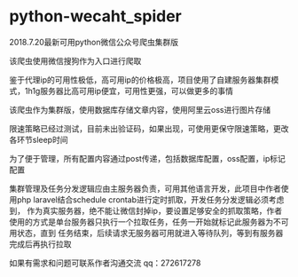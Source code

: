 # python-wecaht_spider
2018.7.20最新可用python微信公众号爬虫集群版

该爬虫使用微信搜狗作为入口进行爬取

鉴于代理ip的可用性极低，高可用ip的价格极高，项目使用了自建服务器集群模式，1h1g服务器比高可用ip便宜，可用性更强，可以做更多的事情

该爬虫作为集群版，使用数据库存储文章内容，使用阿里云oss进行图片存储

限速策略已经过测试，目前未出验证码，如果出现，可使用更保守限速策略，更改各环节sleep时间

为了便于管理，所有配置内容通过post传递，包括数据库配置，oss配置，ip标记配置

集群管理及任务分发逻辑应由主服务器负责，可用其他语言开发，此项目中作者使用php laravel结合schedule crontab进行定时抓取，开发任务分发逻辑必须考虑到，
作为真实服务器，绝不能让微信封掉ip，要设置足够安全的抓取策略，作者使用的方式是单台服务器只执行一个拉取任务，任务一开始就标记此服务器为不可用状态，直到
任务结束，后续请求无服务器可用就进入等待队列，等到有服务器完成后再执行拉取

如果有需求和问题可联系作者沟通交流 qq：272617278
